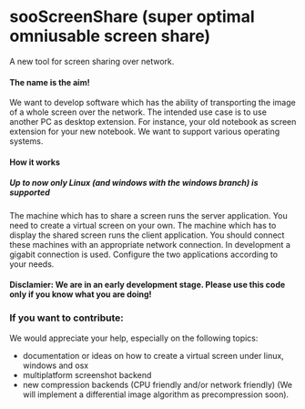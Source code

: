 # sooScreenShare (super optimal omniusable screen share)
A new tool for screen sharing over network.

#### The name is the aim! 
We want to develop software which has the ability of transporting the image of a whole screen over the network. The intended use case is to use another PC as desktop extension. For instance, your old notebook as screen extension for your new notebook. We want to support various operating systems.

#### How it works
##### Up to now only Linux (and windows with the windows branch) is supported
The machine which has to share a screen runs the server application. You need to create a virtual screen on your own.
The machine which has to display the shared screen runs the client application. You should connect these machines with an appropriate network connection. In development a gigabit connection is used. Configure the two applications according to your needs.

#### Disclamier: We are in an early development stage. Please use this code only if you know what you are doing!

### If you want to contribute:
We would appreciate your help, especially on the following topics: 
- documentation or ideas on how to create a virtual screen under linux, windows and osx
- multiplatform screenshot backend
- new compression backends (CPU friendly and/or network friendly) (We will implement a differential image algorithm as precompression soon).
